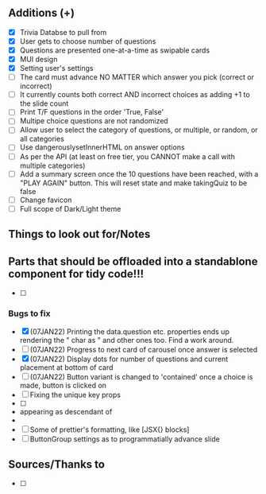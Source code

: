 ## Additions (+)

- [x] Trivia Databse to pull from
- [x] User gets to choose number of questions
- [x] Questions are presented one-at-a-time as swipable cards
- [x] MUI design
- [x] Setting user's settings
- [ ] The card must advance NO MATTER which answer you pick (correct or incorrect)
- [ ] It currently counts both correct AND incorrect choices as adding +1 to the slide count
- [ ] Print T/F questions in the order 'True, False'
- [ ] Multipe choice questions are not randomized
- [ ] Allow user to select the category of questions, or multiple, or random, or all categories
- [ ] Use dangerouslysetInnerHTML on answer options
- [ ] As per the API (at least on free tier, you CANNOT make a call with multiple categories)
- [ ] Add a summary screen once the 10 questions have been reached, with a "PLAY AGAIN" button. This will reset state and make takingQuiz to be false
- [ ] Change favicon
- [ ] Full scope of Dark/Light theme

## Things to look out for/Notes

## Parts that should be offloaded into a standablone component for tidy code!!!

- [ ]

### Bugs to fix

- [x] (07JAN22) Printing the data.question etc. properties ends up rendering the " char as &quot; and other ones too. Find a work around.
- [ ] (07JAN22) Progress to next card of carousel once answer is selected
- [x] (07JAN22) Display dots for number of questions and current placement at bottom of card
- [ ] (07JAN22) Button variant is changed to 'contained' once a choice is made, button is clicked on
- [ ] Fixing the unique key props
- [ ] <li> appearing as descendant of <li>
- [ ] Some of prettier's formatting, like [JSX{} blocks]
- [ ] ButtonGroup settings as to programmatially advance slide

## Sources/Thanks to

- [ ]
